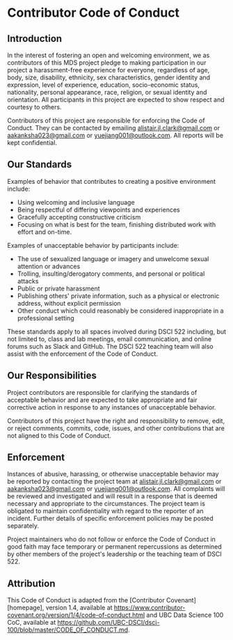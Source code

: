 # Contributor Code of Conduct

## Introduction

In the interest of fostering an open and welcoming environment, we as
contributors of this MDS project pledge to making participation in our project a harassment-free experience for everyone, regardless of age, body, size, disability, ethnicity, sex characteristics, gender identity and expression,
level of experience, education, socio-economic status, nationality, personal
appearance, race, religion, or sexual identity and orientation.  All participants in this project are expected to show respect and courtesy to others.

Contributors of this project are responsible for enforcing the Code of Conduct. They can be contacted by emailing alistair.jl.clark@gmail.com or aakanksha023@gmail.com or yuejiang001@outlook.com. All reports will be kept confidential.

## Our Standards

Examples of behavior that contributes to creating a positive environment
include:

* Using welcoming and inclusive language
* Being respectful of differing viewpoints and experiences
* Gracefully accepting constructive criticism
* Focusing on what is best for the team, finishing distributed work with effort and on-time.

Examples of unacceptable behavior by participants include:

* The use of sexualized language or imagery and unwelcome sexual attention or
 advances
* Trolling, insulting/derogatory comments, and personal or political attacks
* Public or private harassment
* Publishing others' private information, such as a physical or electronic
 address, without explicit permission
* Other conduct which could reasonably be considered inappropriate in a
 professional setting

These standards apply to all spaces involved during DSCI 522 including, but not limited to, class and lab meetings, email communication, and online forums such as Slack and GitHub. The DSCI 522 teaching team will also assist with the enforcement of the Code of Conduct.

## Our Responsibilities

Project contributors are responsible for clarifying the standards of acceptable
behavior and are expected to take appropriate and fair corrective action in
response to any instances of unacceptable behavior.

Contributors of this project have the right and responsibility to remove, edit, or
reject comments, commits, code, issues, and other contributions
that are not aligned to this Code of Conduct.

## Enforcement

Instances of abusive, harassing, or otherwise unacceptable behavior may be reported by contacting the project team at alistair.jl.clark@gmail.com or aakanksha023@gmail.com or yuejiang001@outlook.com. All
complaints will be reviewed and investigated and will result in a response that
is deemed necessary and appropriate to the circumstances. The project team is
obligated to maintain confidentiality with regard to the reporter of an incident.
Further details of specific enforcement policies may be posted separately.

Project maintainers who do not follow or enforce the Code of Conduct in good
faith may face temporary or permanent repercussions as determined by other
members of the project's leadership or the teaching team of DSCI 522.

## Attribution

This Code of Conduct is adapted from the [Contributor Covenant][homepage], version 1.4,
available at https://www.contributor-covenant.org/version/1/4/code-of-conduct.html and UBC Data Science 100 CoC, available at https://github.com/UBC-DSCI/dsci-100/blob/master/CODE_OF_CONDUCT.md.


